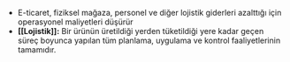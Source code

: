 - E-ticaret, fiziksel mağaza, personel ve diğer lojistik giderleri azalttığı için operasyonel maliyetleri düşürür
- **[[Lojistik]]:** Bir ürünün üretildiği yerden tüketildiği yere kadar geçen süreç boyunca yapılan tüm planlama, uygulama ve kontrol faaliyetlerinin tamamıdır.